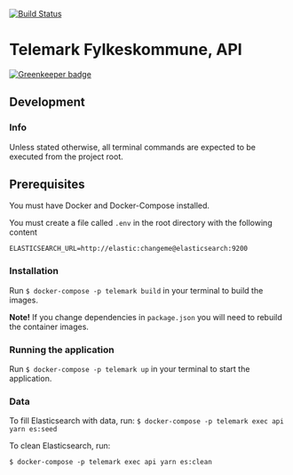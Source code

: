 [![Build Status](https://travis-ci.org/vangenplotz/tfk-ansattesok-backend.svg?branch=master)](https://travis-ci.org/vangenplotz/tfk-ansattesok-backend)
# Telemark Fylkeskommune, API

[![Greenkeeper badge](https://badges.greenkeeper.io/vangenplotz/tfk-ansattesok-backend.svg)](https://greenkeeper.io/)

## Development
### Info
Unless stated otherwise, all terminal commands are expected to be executed from the project root.

## Prerequisites
You must have Docker and Docker-Compose installed.

You must create a file called `.env` in the root directory with the following content

```
ELASTICSEARCH_URL=http://elastic:changeme@elasticsearch:9200
```

### Installation

Run `$ docker-compose -p telemark build` in your terminal to build the images.

**Note!** If you change dependencies in `package.json` you will need to rebuild the container images.

### Running the application

Run `$ docker-compose -p telemark up` in your terminal to start the application.

### Data

To fill Elasticsearch with data, run:
`$ docker-compose -p telemark exec api yarn es:seed`

To clean Elasticsearch, run:

`$ docker-compose -p telemark exec api yarn es:clean`